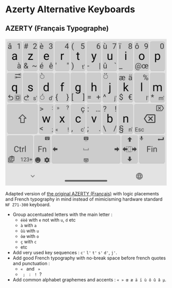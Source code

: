 # Azerty Alternative Keyboards

## AZERTY (Français Typographe)

![Keyboard AZERTY (Français Typographe) screenshot](latn_azerty_typography_fr.jpeg)


Adapted version of [the original AZERTY (Français)](https://github.com/Julow/Unexpected-Keyboard/blob/master/srcs/layouts/latn_azerty_fr.xml)
with logic placements and French typography in mind instead of mimicisming hardware standard `NF Z71-300` keyboard.

- Group accentuated letters with the main letter :
  - `éèê` with `e` not with `u`, `d` etc
  - `à` with `a`
  - `ûù` with `u`
  - `ôœ` with `o`
  - `ç` with `c`
  - etc
- Add very used key sequences : `c'` `l'` `t'` `s'` `d'`, `j'`.
- Add good French typography with no-break space before french quotes and punctuation :
  - `« ` and ` »`
  - ` ;`  ` :` ` !`  ?
- Add common alphabet graphemes and accents : `« » œ æ ä ï ù ô û â µ`.

